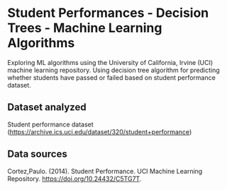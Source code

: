 
# Student Performances - Decision Trees - Machine Learning Algorithms
Exploring ML algorithms using the University of California, Irvine (UCI) machine learning repository. Using decision tree algorithm for predicting whether students have passed or failed based on student performance dataset.

## Dataset analyzed
Student performance dataset (https://archive.ics.uci.edu/dataset/320/student+performance)

## Data sources
Cortez,Paulo. (2014). Student Performance. UCI Machine Learning Repository. https://doi.org/10.24432/C5TG7T.

